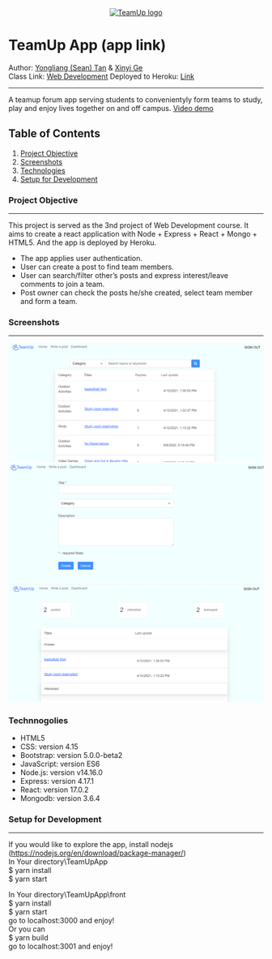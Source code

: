 <p align="center">
  <a href="">
    <img src="https://i.imgur.com/dZUT2A5.png" alt="TeamUp logo" width="200" height="200">
  </a>
</p>

# TeamUp App (app link)
Author: [Yongliang (Sean) Tan](https://seantanty.github.io/CS-5610-project1/index.html) & [Xinyi Ge](https://xinyijackiege.github.io/)\
Class Link: [Web Development](https://johnguerra.co/classes/webDevelopment_spring_2021/)
Deployed to Heroku: [Link]()
***
A teamup forum app serving students to convenientyly form teams to study, play and enjoy lives together on and off campus.
<a href="demolink">Video demo</a>

## Table of Contents
1. [Project Objective](#project-objective)
2. [Screenshots](#screenshots)
3. [Technologies](#technologies)
4. [Setup for Development](#setup-for-development)

### Project Objective
***
This project is served as the 3nd project of Web Development course. 
It aims to create a react application with Node + Express + React + Mongo + HTML5.
And the app is deployed by Heroku.

* The app applies user authentication.
* User can create a post to find team members.
* User can search/filter other’s posts and express interest/leave comments to join a team.
* Post owner can check the posts he/she created, select team member and form a team.

### Screenshots
*** 
![Alt text](./images/home.png?raw=true "Home")
![Alt text](./images/writepost.png?raw=true "WriteAPost")
![Alt text](./images/dashboard.png?raw=true "Dashboard")

### Technnogolies
* HTML5
* CSS: version 4.15
* Bootstrap: version 5.0.0-beta2
* JavaScript: version ES6
* Node.js: version v14.16.0
* Express: version 4.17.1
* React: version 17.0.2
* Mongodb: version 3.6.4

### Setup for Development
***
If you would like to explore the app, install nodejs (https://nodejs.org/en/download/package-manager/)<br>
In Your directory\TeamUpApp\
$ yarn install\
$ yarn start

In Your directory\TeamUpApp\front\
$ yarn install\
$ yarn start\
go to localhost:3000 and enjoy!\
Or you can\
$ yarn build\
go to localhost:3001 and enjoy!













